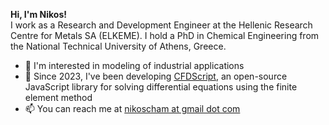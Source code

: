 <!-- - 👋 Hi, I’m Nikos. I’m a Chemical Engineer, PhD
- 👀 I'm interested in computational modeling and machine learning
- ⚡ Fun fact: I love listening to music and playing the guitar! 🎸 -->
<b>Hi, I'm Nikos!</b> </br>I work as a Research and Development Engineer at the Hellenic Research Centre for Metals SA (ELKEME). I hold a PhD in Chemical Engineering from the National Technical University of Athens, Greece.
- 👀 I'm interested in modeling of industrial applications
- 📢 Since 2023, I've been developing <a href="https://www.cfdscript.com/" target="_blank">CFDScript</a>, an open-source JavaScript library for solving differential equations using the finite element method
- 📫 You can reach me at <a href="mailto:nikoscham@gmail.com">nikoscham at gmail dot com</a>

<!---
- 🌱 I’m currently learning ...
- 💞️ I’m looking to collaborate on ...
--->

<!---
nikoscham/nikoscham is a ✨ special ✨ repository because its `README.md` (this file) appears on your GitHub profile.
You can click the Preview link to take a look at your changes.
--->
